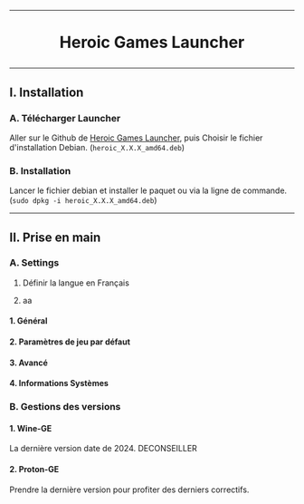 --------------------------------------------------------------------------------------------------------------------------------
# <p align='center'> Heroic Games Launcher </p>

--------------------------------------------------------------------------------------------------------------------------------
## I. Installation
### A. Télécharger Launcher
Aller sur le Github de [Heroic Games Launcher](https://github.com/Heroic-Games-Launcher/HeroicGamesLauncher/releases), puis Choisir le fichier d'installation Debian. (`heroic_X.X.X_amd64.deb`)

### B. Installation
Lancer le fichier debian et installer le paquet ou via la ligne de commande. (`sudo dpkg -i heroic_X.X.X_amd64.deb`)

--------------------------------------------------------------------------------------------------------------------------------
## II. Prise en main
### A. Settings
1. Définir la langue en Français

2. aa

#### 1. Général

#### 2. Paramètres de jeu par défaut
#### 3. Avancé
#### 4. Informations Systèmes


### B. Gestions des versions
#### 1. Wine-GE
La dernière version date de 2024. DECONSEILLER
#### 2. Proton-GE
Prendre la dernière version pour profiter des derniers correctifs.
